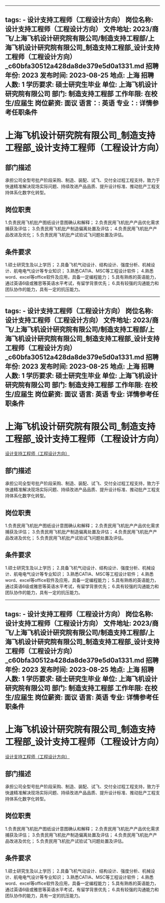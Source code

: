
---
tags:
    - 设计支持工程师（工程设计方向）
岗位名称: 设计支持工程师（工程设计方向）
文件地址: 2023/商飞/上海飞机设计研究院有限公司/制造支持工程部/上海飞机设计研究院有限公司_制造支持工程部_设计支持工程师（工程设计方向）_c60bfa30512a428da8de379e5d0a1331.md
招聘年份: 2023
发布时间: 2023-08-25
地点: 上海
招聘人数: 1
学历要求: 硕士研究生毕业
单位: 上海飞机设计研究院有限公司
部门: 制造支持工程部
工作年限: 在校生/应届生
岗位薪资: 面议
语言：: 英语
专业：: 详情参考任职条件
---

# 上海飞机设计研究院有限公司_制造支持工程部_设计支持工程师（工程设计方向）

## 部门描述

承担公司全型号批产阶段采购、制造、装配、试飞、交付全过程工程支持，致力于快速精准解决现场实际问题、持续改进产品品质、提升设计标准、推动批产工程支持体系化数字化转型。

## 岗位职责

1.负责民用飞机批产图纸设计意图确认和解释；
 2.负责民用飞机批产产品优化需求捕获及评估；
 3.负责民用飞机批产制造偏离处置及评估；
 4.负责民用飞机批产产品改进及优化；
 5.负责民用飞机批产试验试飞问题处置及评估。

 ## 条件要求

1.硕士研究生及以上学历；
 2.具备飞机气动设计、结构设计、强度分析、机械设计、航电电气设计等专业知识；
 3.熟悉CATIA、MSC等工程设计软件；
 4.熟悉word、excel等office软件及应用，具备一定编程能力；
 5.具有熟练的英语能力，通过英语6级或雅思等英语水平考试，有留学背景优先；
 6.具有较强的沟通能力和团队协作的能力，具有一定的抗压能力。

---
tags:
    - 设计支持工程师（工程设计方向）
岗位名称: 设计支持工程师（工程设计方向）
文件地址: 2023/商飞/上海飞机设计研究院有限公司/制造支持工程部/上海飞机设计研究院有限公司_制造支持工程部_设计支持工程师（工程设计方向）_c60bfa30512a428da8de379e5d0a1331.md
招聘年份: 2023
发布时间: 2023-08-25
地点: 上海
招聘人数: 1
学历要求: 硕士研究生毕业
单位: 上海飞机设计研究院有限公司
部门: 制造支持工程部
工作年限: 在校生/应届生
岗位薪资: 面议
语言: 英语
专业: 详情参考任职条件
---

# 上海飞机设计研究院有限公司_制造支持工程部_设计支持工程师（工程设计方向）

[设计支持工程师（工程设计方向）](http://zhaopin.comac.cc/zp/ct/out/position/positionDetail?planid=c60bfa30512a428da8de379e5d0a1331)

## 部门描述

承担公司全型号批产阶段采购、制造、装配、试飞、交付全过程工程支持，致力于快速精准解决现场实际问题、持续改进产品品质、提升设计标准、推动批产工程支持体系化数字化转型。

## 岗位职责

1.负责民用飞机批产图纸设计意图确认和解释；
 2.负责民用飞机批产产品优化需求捕获及评估；
 3.负责民用飞机批产制造偏离处置及评估；
 4.负责民用飞机批产产品改进及优化；
 5.负责民用飞机批产试验试飞问题处置及评估。

 ## 条件要求

1.硕士研究生及以上学历；
 2.具备飞机气动设计、结构设计、强度分析、机械设计、航电电气设计等专业知识；
 3.熟悉CATIA、MSC等工程设计软件；
 4.熟悉word、excel等office软件及应用，具备一定编程能力；
 5.具有熟练的英语能力，通过英语6级或雅思等英语水平考试，有留学背景优先；
 6.具有较强的沟通能力和团队协作的能力，具有一定的抗压能力。

---
tags:
    - 设计支持工程师（工程设计方向）
岗位名称: 设计支持工程师（工程设计方向）
文件地址: 2023/商飞/上海飞机设计研究院有限公司/制造支持工程部/上海飞机设计研究院有限公司_制造支持工程部_设计支持工程师（工程设计方向）_c60bfa30512a428da8de379e5d0a1331.md
招聘年份: 2023
发布时间: 2023-08-25
地点: 上海
招聘人数: 1
学历要求: 硕士研究生毕业
单位: 上海飞机设计研究院有限公司
部门: 制造支持工程部
工作年限: 在校生/应届生
岗位薪资: 面议
语言: 英语
专业: 详情参考任职条件
---

# 上海飞机设计研究院有限公司_制造支持工程部_设计支持工程师（工程设计方向）

[设计支持工程师（工程设计方向）](http://zhaopin.comac.cc/zp/ct/out/position/positionDetail?planid=c60bfa30512a428da8de379e5d0a1331)


## 部门描述

承担公司全型号批产阶段采购、制造、装配、试飞、交付全过程工程支持，致力于快速精准解决现场实际问题、持续改进产品品质、提升设计标准、推动批产工程支持体系化数字化转型。

## 岗位职责

1.负责民用飞机批产图纸设计意图确认和解释；
 2.负责民用飞机批产产品优化需求捕获及评估；
 3.负责民用飞机批产制造偏离处置及评估；
 4.负责民用飞机批产产品改进及优化；
 5.负责民用飞机批产试验试飞问题处置及评估。

 ## 条件要求

1.硕士研究生及以上学历；
 2.具备飞机气动设计、结构设计、强度分析、机械设计、航电电气设计等专业知识；
 3.熟悉CATIA、MSC等工程设计软件；
 4.熟悉word、excel等office软件及应用，具备一定编程能力；
 5.具有熟练的英语能力，通过英语6级或雅思等英语水平考试，有留学背景优先；
 6.具有较强的沟通能力和团队协作的能力，具有一定的抗压能力。
